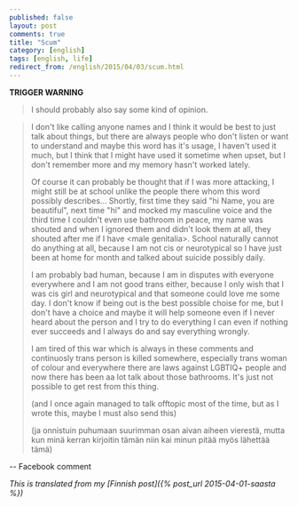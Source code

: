 ```yaml
---
published: false
layout: post
comments: true
title: "Scum"
category: [english]
tags: [english, life]
redirect_from: /english/2015/04/03/scum.html
---
```


**TRIGGER WARNING**

> I should probably also say some kind of opinion.

> I don't like calling anyone names and I think it would be best to just talk
> about things, but there are always people who don't listen or want to
> understand and maybe this word has it's usage, I haven't used it much, but I
> think that I might have used it sometime when upset, but I don't remember more
> and my memory hasn't worked lately.
>
> Of course it can probably be thought that if I was more attacking, I might
> still be at school unlike the people there whom this word possibly
> describes... Shortly, first time they said "hi Name, you are beautiful", next
> time "hi" and mocked my masculine voice and the third time I couldn't even use
> bathroom in peace, my name was shouted and when I ignored them and didn't look
> them at all, they shouted after me if I have \<male genitalia\>. School
> naturally cannot do anything at all, because I am not cis or neurotypical so I
> have just been at home for month and talked about suicide possibly daily.
>
> I am probably bad human, because I am in disputes with everyone everywhere and
> I am not good trans either, because I only wish that I was cis girl and
> neurotypical and that someone could love me some day. I don't know if being
> out is the best possible choise for me, but I don't have a choice and maybe it
> will help someone even if I never heard about the person and I try to do
> everything I can even if nothing ever succeeds and I always do and say
> everything wrongly.
>
> I am tired of this war which is always in these comments and continuosly trans
> person is killed somewhere, especially trans woman of colour and everywhere
> there are laws against LGBTIQ+ people and now there has been aa lot talk about
> those bathrooms. It's just not possible to get rest from this thing.
>
> (and I once again managed to talk offtopic most of the time, but as I wrote
> this, maybe I must also send this)
>
> (ja onnistuin puhumaan suurimman osan aivan aiheen vierestä, mutta kun minä
> kerran kirjoitin tämän niin kai minun pitää myös lähettää tämä)

-- Facebook comment

_This is translated from my [Finnish post]({% post_url 2015-04-01-saasta %})_
